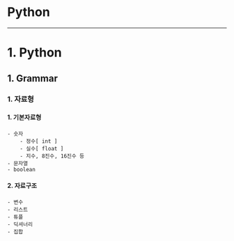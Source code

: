 # Python

---


# 1. Python
## 1. Grammar
### 1. 자료형
#### 1. 기본자료형
    - 숫자
        - 정수[ int ]
        - 실수[ float ]
        - 지수, 8진수, 16진수 등
    - 문자열
    - boolean

#### 2. 자료구조
    - 변수
    - 리스트
    - 튜플
    - 딕셔너리
    - 집합
